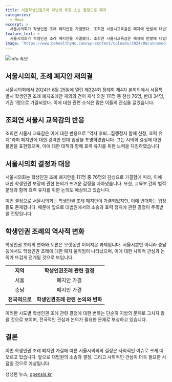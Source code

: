 ```yaml
---
title: 서울학생인권조례 대법에 무효 소송 결정으로 폐지
categories:
  - News
excerpt: >
  서울시의회가 학생인권 조례 폐지안을 가결했다. 조희연 서울시교육감은 폐지에 반발해 대법원에 무효 소송과 효력 정지를 신청할 예정이다. 학생인권조례는 2010년부터 7곳에서 제정됐으나 최근 폐지 움직임이 나타나고 있으며, 조희연 교육감은 대법원 제소와 함께 폐지 조례의 효력을 유지하기 위해 노력할 것이라고 밝혔다.
feature_text: >
  서울시의회가 학생인권 조례 폐지안을 가결했다. 조희연 서울시교육감은 폐지에 반발해 대법원에 무효 소송과 효력 정지를 신청할 예정이다. 학생인권조례는 2010년부터 7곳에서 제정됐으나 최근 폐지 움직임이 나타나고 있으며, 조희연 교육감은 대법원 제소와 함께 폐지 조례의 효력을 유지하기 위해 노력할 것이라고 밝혔다.
image: 'https://www.behealthy4u.com/wp-content/uploads/2024/06/unnamed-file.png'
---
```


<p><img src="https://www.behealthy4u.com/wp-content/uploads/2024/06/unnamed-file.png" alt="info 속보" /></p>

<h2 data-ke-size="size26">서울시의회, 조례 폐지안 재의결</h2>

<p data-ke-size="size16">서울시의회에서 2024년 6월 25일에 열린 제324회 정례회 제4차 본회의에서 서울특별시 학생인권 조례 폐지조례안 재의의 건이 재석 의원 111명 중 찬성 76명, 반대 34명, 기권 1명으로 가결되었다. 이에 대한 관련 소식은 많은 이들의 관심을 끌었습니다.</p>

<h2 data-ke-size="size26">조희연 서울시 교육감의 반응</h2>

<p data-ke-size="size16">조희연 서울시 교육감은 이에 대한 반응으로 "역사 후퇴…집행정지 함께 신청, 효력 유지"라며 폐지안에 대한 강력한 반대 입장을 표명하였습니다. 그는 시의회 결정에 대한 불만을 표현했으며, 이에 대한 대책과 함께 효력 유지를 위한 노력을 다짐하였습니다.</p>

<h2 data-ke-size="size26">서울시의회 결정과 대응</h2>

<p data-ke-size="size16">서울시의회는 학생인권 조례 폐지안을 111명 중 76명의 찬성으로 가결함에 따라, 이에 대한 학생인권 보장에 관한 논의가 뜨거운 감정을 자아냈습니다. 또한, 교육부 간의 법적 분쟁과 함께 효력 유지를 위한 논의도 예상되고 있습니다.</p>

<p data-ke-size="size16">이번 결정으로 서울시의회는 학생인권 조례 폐지안이 가결되었지만, 이에 반대하는 입장들도 존재합니다. 때문에 앞으로 대법원에서의 소송과 효력 정지에 관한 결정이 주목받을 전망입니다.</p>

<h2 data-ke-size="size26">학생인권 조례의 역사적 변화</h2>

<p data-ke-size="size16">학생인권 조례의 변화와 토론은 오랫동안 이어져온 과제입니다. 서울시뿐만 아니라 충남 등에서도 학생인권 조례에 대한 폐지 움직임이 나타났으며, 이에 대한 사회적 관심과 논의가 뜨겁게 전개될 것으로 보입니다.</p>

<table>
    <tr>
        <td style="text-align: center; height: 17px;"><b>지역</b></td>
        <td style="text-align: center; height: 17px;"><b>학생인권조례 관련 결정</b></td>
    </tr>
    <tr>
        <td style="text-align: center; height: 17px;">서울</td>
        <td style="text-align: center; height: 17px;">폐지안 가결</td>
    </tr>
    <tr>
        <td style="text-align: center; height: 17px;">충남</td>
        <td style="text-align: center; height: 17px;">폐지안 가결</td>
    </tr>
    <tr>
        <td style="text-align: center; height: 17px;"><b>전국적으로</b></td>
        <td style="text-align: center; height: 17px;"><b>학생인권조례 관련 논의와 변화</b></td>
    </tr>
</table>

<p data-ke-size="size16">이러한 시도별 학생인권 조례 관련 결정에 대한 변화는 단순히 지방의 문제로 그치지 않을 것으로 보이며, 전국적인 관심과 논의가 필요한 문제로 부상하고 있습니다.</p>

<h2 data-ke-size="size26">결론</h2>

<p data-ke-size="size16">이번 학생인권 조례 폐지안 가결에 따른 서울시의회의 결정은 사회적인 이슈로 크게 떠오르고 있습니다. 앞으로 대법원의 소송과 결정, 그리고 사회적인 관심이 더욱 필요한 시점일 것으로 예상됩니다.</p>
생생한 뉴스, <a href="https://opensis.kr" rel="dofollow">opensis.kr</a>


